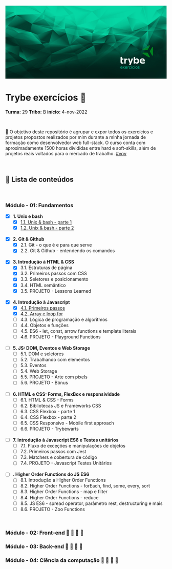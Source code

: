 ![main-banner-trybe](./assets/main-banner-trybe.jpg)

# Trybe exercícios :rocket:

**Turma:** 29 
**Tribo:** B
**início:** 4-nov-2022



<br>

:dart: O objetivo deste repositório é agrupar e expor todos os exercícios e projetos propostos realizados por mim durante a minha jornada de formação como desenvolvedor web full-stack. O curso conta com aproximadamente 1500 horas divididas entre hard e soft-skills, além de projetos reais voltados para o mercado de trabalho. [#vqv]()

<br>

## :round_pushpin: Lista de conteúdos 

<br>

### Módulo - 01: Fundamentos


- [x] **1. Unix e bash**
	- [x] [1.1. Unix & bash - parte 1](./01-fundamentos/01-unix-e-shell/d1/readme.md)
	- [x] [1.2. Unix & bash - parte 2](./01-fundamentos/01-unix-e-shell/d2/readme.md)
	
  <br>
- [x] **2. Git & Github**
	- [x] 2.1. Git - o que é e para que serve
	- [x] 2.2. Git & Github - entendendo os comandos
	
  <br>
- [x] **3. Introdução à HTML & CSS**
	- [x] 3.1. Estruturas de página
	- [x] 3.2. Primeiros passos com CSS
	- [x] 3.3. Seletores e posicionamento
	- [x] 3.4. HTML semântico
	- [x] 3.5. PROJETO - Lessons Learned
	
  <br>
- [x] **4. Introdução à Javascript**
	- [x] [4.1. Primeiros passos](./01-fundamentos/04-intro-js/d1-introducao-js/)
	- [X] [4.2. Array e loop for](./01-fundamentos/04-intro-js/d2-repeticoes/)
	- [ ] 4.3. Lógica de programação e algoritmos
	- [ ] 4.4. Objetos e funções
	- [ ] 4.5. ES6 - let, const, arrow functions e template literais
	- [ ] 4.6. PROJETO - Playground Functions
	
  <br>
- [ ] **5. JS: DOM, Eventos e Web Storage**
	- [ ] 5.1. DOM e seletores
	- [ ] 5.2. Trabalhando com elementos
	- [ ] 5.3. Eventos
	- [ ] 5.4. Web Storage
	- [ ] 5.5. PROJETO - Arte com pixels
	- [ ] 5.6. PROJETO - Bônus
	
  <br>
- [ ] **6. HTML e CSS: Forms, FlexBox e responsividade**
	- [ ] 6.1. HTML  & CSS - Forms
	- [ ] 6.2. Bibliotecas JS e Frameworks CSS
	- [ ] 6.3. CSS Flexbox - parte 1
	- [ ] 6.4. CSS Flexbox - parte 2
	- [ ] 6.5. CSS Responsivo - Mobile first approach
	- [ ] 6.6. PROJETO - Trybewarts
	
  <br>
- [ ] **7. Introdução à Javascript ES6 e Testes unitários**
	- [ ] 7.1. Fluxo de exceções e manipulações de objetos
	- [ ] 7.2. Primeiros passos com Jest
	- [ ] 7.3. Matchers e cobertura de código
	- [ ] 7.4. PROJETO - Javascript Testes Unitários
	
  <br>
- [ ] **. Higher Order Functions do JS ES6**
	- [ ] 8.1. Introdução a Higher Order Functions
	- [ ] 8.2. Higher Order Functions - forEach, find, some, every, sort
	- [ ] 8.3. Higher Order Functions - map e filter
	- [ ] 8.4. Higher Order Functions - reduce
	- [ ] 8.5. JS ES6 - spread operator, parâmetro rest, destructuring e mais
	- [ ] 8.6. PROJETO - Zoo Functions
	
<br>

### Módulo - 02: Front-end  :rotating_light: :construction: :construction: :construction:

### Módulo - 03: Back-end :rotating_light: :construction: :construction: :construction:

### Módulo - 04: Ciência da computação :rotating_light: :construction: :construction: :construction: